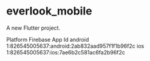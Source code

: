 # everlook_mobile

A new Flutter project.

Platform  Firebase App Id
android   1:826545005637:android:2ab832aad957f1f1b96f2c
ios       1:826545005637:ios:7ae6b2c581ac6fa2b96f2c
